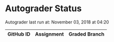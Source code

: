 # Autograder Status
Autograder last run at: November 03, 2018 at 04:20

| GitHub ID | Assignment | Graded Branch |
|-----------|------------|---------------|
